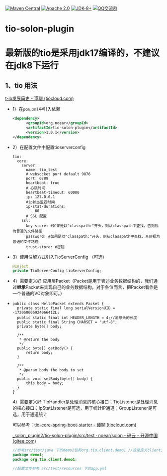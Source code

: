 [![Maven Central](https://img.shields.io/maven-central/v/org.noear/tio-solon-plugin.svg)](https://search.maven.org/artifact/org.noear/drools-solon-plugin)
[![Apache 2.0](https://img.shields.io/:license-Apache2-blue.svg)](https://license.coscl.org.cn/Apache2/)
[![JDK-8+](https://img.shields.io/badge/JDK-8+-green.svg)](https://www.oracle.com/java/technologies/javase/javase-jdk8-downloads.html)
[![QQ交流群](https://img.shields.io/badge/QQ交流群-22200020-orange)](https://jq.qq.com/?_wv=1027&k=kjB5JNiC)

# tio-solon-plugin
# 最新版的tio是采用jdk17编译的，不建议在jdk8下运行

## 1、tio 用法

[t-io发展简史 - 谭聊 (tiocloud.com)](https://www.tiocloud.com/doc/tio/85?pageNumber=1)

- 1）在`pom.xml`中引入依赖

  ```xml
  <dependency>
	    <groupId>org.noear</groupId>
	    <artifactId>tio-solon-plugin</artifactId>
	    <version>1.0.1</version>
  </dependency>
  ```
  
- 2）在配置文件中配置tioserverconfig

  ```properties
  tio:
    core:
      server:
        name: tio_test
        # websocket port default 9876
        port: 6789
        heartbeat: true
        # 心跳时间
        heartbeat-timeout: 60000
        ip: 127.0.0.1
        #ip状态监视时间
        ip-stat-durations:
          - 60
        # SSL 配置
      ssl:
        key-store: #如果是以"classpath:"开头，则从classpath中查找，否则视为普通的文件路径
        password: #如果是以"classpath:"开头，则从classpath中查找，否则视为普通的文件路径
        trust-store: #密钥
  ```
  
- 3）使用注解方式引入TioServerConfig （可选）

  ```java
  @Inject
  private TioServerConfig tioServerConfig;
  ```
  
- 4）需要定义好 应用层Packet（Packet是用于表述业务数据结构的，我们通过**继承**Packet来实现自己的业务数据结构，对于各位而言，把Packet看作是一个普通的VO对象即可。）

- ```
  public class HelloPacket extends Packet {
  	private static final long serialVersionUID = -172060606924066412L;
  	public static final int HEADER_LENGTH = 4;//消息头的长度
  	public static final String CHARSET = "utf-8";
  	private byte[] body;
  
  	/**
  	 * @return the body
  	 */
  	public byte[] getBody() {
  		return body;
  	}
  
  	/**
  	 * @param body the body to set
  	 */
  	public void setBody(byte[] body) {
  		this.body = body;
  	}
  }
  ```
  
  4）需要定义好 TioHandler是处理消息的核心接口；TioListener是处理消息的核心接口；IpStatListener是可选，用于统计IP通道；GroupListener是可选，用于通道统计
  
  可以参考：[tio-core-spring-boot-starter - 谭聊 (tiocloud.com)](https://www.tiocloud.com/354?pageNumber=1)
  
  [_solon_plugin2/tio-solon-plugin/src/test · noear/solon - 码云 - 开源中国 (gitee.com)](https://gitee.com/noear/solon/tree/dev/_solon_plugin2/tio-solon-plugin/src/test)
  
  ```java
  //参考src/test/java 下的demo1包和org.tio.client.demo1 //这是定义client处理的
  package demo1;
  package org.tio.client.demo1;
  
  //配置文件参考 src/test/resources 下的app.yml
  ```